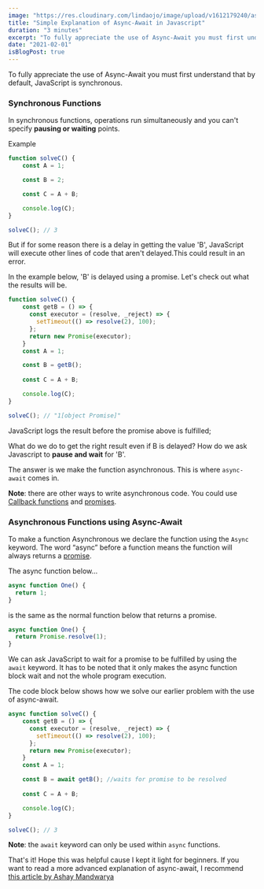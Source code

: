 ```yaml
---
image: "https://res.cloudinary.com/lindaojo/image/upload/v1612179240/async-await_rjyirp.jpg"
title: "Simple Explanation of Async-Await in Javascript"
duration: "3 minutes"
excerpt: "To fully appreciate the use of Async-Await you must first understand that by default, JavaScript is synchronous..."
date: "2021-02-01"
isBlogPost: true
---
```


To fully appreciate the use of Async-Await you must first understand that by default, JavaScript is synchronous.

<h3>Synchronous Functions</h3>

In synchronous functions, operations run simultaneously and you can't specify <strong>pausing or waiting</strong> points.

Example

```js
function solveC() {
    const A = 1;

    const B = 2;

    const C = A + B;

    console.log(C);
}

solveC(); // 3
```
But if for some reason there is a delay in getting the value 'B', JavaScript will execute other lines of code that aren't delayed.This could result in an error.

In the example below, 'B' is delayed using a promise. Let's check out what the results will be.

```js
function solveC() {
    const getB = () => {
      const executor = (resolve, _reject) => {
        setTimeout(() => resolve(2), 100);
      };
      return new Promise(executor); 
    }
    const A = 1;

    const B = getB();
    
    const C = A + B;

    console.log(C);
}

solveC(); // "1[object Promise]"
```
JavaScript logs the result before the promise above is fulfilled; 

What do we do to get the right result even if B is delayed? How do we ask Javascript to <strong>pause and wait</strong> for 'B'.

The answer is we make the function asynchronous. This is where ```async-await``` comes in.

<strong>Note</strong>: there are other ways to write asynchronous code. You could use <a href="https://www.freecodecamp.org/news/javascript-callback-functions-what-are-callbacks-in-js-and-how-to-use-them/" class="link" >Callback functions</a> and <a href="https://www.freecodecamp.org/news/javascript-promises-explained/" class="link" target="_blank" rel="noopener">promises</a>.

<h3>Asynchronous Functions using Async-Await</h3>

To make a function Asynchronous we declare the function using the ```Async``` keyword.
The word “async” before a function means the function will always returns a <a class="link" href="https://medium.com/javascript-in-plain-english/truly-understanding-promises-in-javascript-cb31ee487860" target="_blank" rel="noopener">promise</a>.

The async function below...

```js
async function One() {
  return 1;
}
```
is the same as the normal function below that returns a promise.

```js
async function One() {
  return Promise.resolve(1);
}
```
We can ask JavaScript to wait for a promise to be fulfilled by using the ```await``` keyword. It has to be noted that it only makes the async function block wait and not the whole program execution.

The code block below shows how we solve our earlier problem with the use of async-await.

```js
async function solveC() {
    const getB = () => {
      const executor = (resolve, _reject) => {
        setTimeout(() => resolve(2), 100);
      };
      return new Promise(executor); 
    }
    const A = 1;

    const B = await getB(); //waits for promise to be resolved
    
    const C = A + B;

    console.log(C);
}

solveC(); // 3

```

<strong>Note</strong>: the ```await``` keyword can only be used within ```async``` functions.

That's it! Hope this was helpful cause I kept it light for beginners. If you want to read a more advanced explanation of async-await, I recommend <a class="link" href="https://medium.com/javascript-in-plain-english/async-await-javascript-5038668ec6eb" target="_blank" rel="noopener">this article by Ashay Mandwarya</a>
